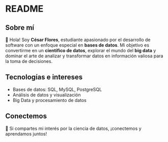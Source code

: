 # README

## Sobre mí

👋 Hola! Soy **César Flores**, estudiante apasionado por el desarrollo de software con un enfoque especial en **bases de datos**. Mi objetivo es convertirme en un **científico de datos**, explorar el mundo del **big data** y dominar el arte de analizar y transformar datos en información valiosa para la toma de decisiones.

## Tecnologías e intereses
- Bases de datos: SQL, MySQL, PostgreSQL
- Análisis de datos y visualización
- Big Data y procesamiento de datos

## Conectemos
📌 Si compartes mi interés por la ciencia de datos, ¡conectemos y aprendamos juntos! 
